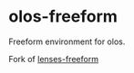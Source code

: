 # olos-freeform

Freeform environment for olos.

Fork of [lenses-freeform](http://lenses.github.io/lenses-freeform)
